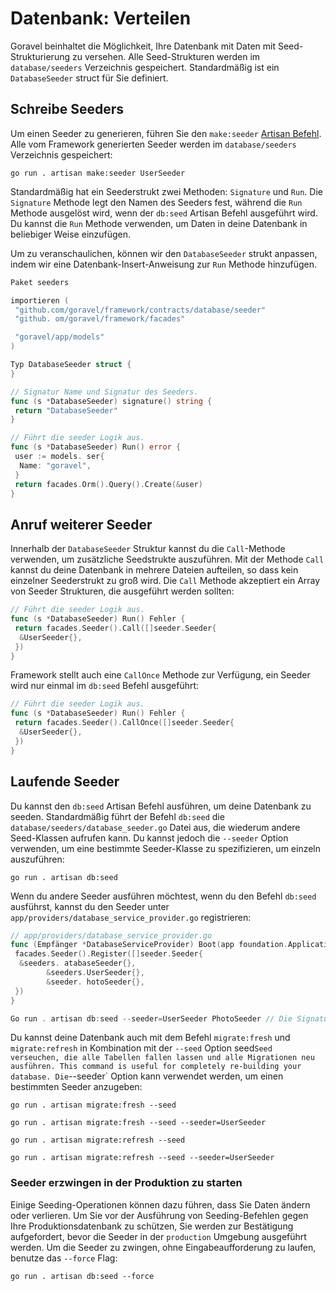 # Datenbank: Verteilen

Goravel beinhaltet die Möglichkeit, Ihre Datenbank mit Daten mit Seed-Strukturierung zu versehen. Alle Seed-Strukturen werden im
`database/seeders` Verzeichnis gespeichert. Standardmäßig ist ein `DatabaseSeeder` struct für Sie definiert.

## Schreibe Seeders

Um einen Seeder zu generieren, führen Sie den `make:seeder` [Artisan Befehl](../advanced/artisan). Alle vom Framework generierten Seeder
werden im `database/seeders` Verzeichnis gespeichert:

```shell
go run . artisan make:seeder UserSeeder
```

Standardmäßig hat ein Seederstrukt zwei Methoden: `Signature` und `Run`. Die `Signature` Methode legt den Namen des Seeders fest,
während die `Run` Methode ausgelöst wird, wenn der `db:seed` Artisan Befehl ausgeführt wird. Du kannst die `Run` Methode verwenden, um
Daten in deine Datenbank in beliebiger Weise einzufügen.

Um zu veranschaulichen, können wir den `DatabaseSeeder` strukt anpassen, indem wir eine Datenbank-Insert-Anweisung zur `Run` Methode hinzufügen.

```go
Paket seeders

importieren (
 "github.com/goravel/framework/contracts/database/seeder"
 "github. om/goravel/framework/facades"

 "goravel/app/models"
)

Typ DatabaseSeeder struct {
}

// Signatur Name und Signatur des Seeders.
func (s *DatabaseSeeder) signature() string {
 return "DatabaseSeeder"
}

// Führt die seeder Logik aus.
func (s *DatabaseSeeder) Run() error {
 user := models. ser{
  Name: "goravel",
 }
 return facades.Orm().Query().Create(&user)
}
```

## Anruf weiterer Seeder

Innerhalb der `DatabaseSeeder` Struktur kannst du die `Call`-Methode verwenden, um zusätzliche Seedstrukte auszuführen. Mit der Methode `Call`
kannst du deine Datenbank in mehrere Dateien aufteilen, so dass kein einzelner Seederstrukt zu
groß wird. Die `Call` Methode akzeptiert ein Array von Seeder Strukturen, die ausgeführt werden sollten:

```go
// Führt die seeder Logik aus.
func (s *DatabaseSeeder) Run() Fehler {
 return facades.Seeder().Call([]seeder.Seeder{
  &UserSeeder{},
 })
}
```

Framework stellt auch eine `CallOnce` Methode zur Verfügung, ein Seeder wird nur einmal im `db:seed` Befehl ausgeführt:

```go
// Führt die seeder Logik aus.
func (s *DatabaseSeeder) Run() Fehler {
 return facades.Seeder().CallOnce([]seeder.Seeder{
  &UserSeeder{},
 })
}
```

## Laufende Seeder

Du kannst den `db:seed` Artisan Befehl ausführen, um deine Datenbank zu seeden. Standardmäßig führt der Befehl `db:seed` die
`database/seeders/database_seeder.go` Datei aus, die wiederum andere Seed-Klassen aufrufen kann. Du kannst jedoch die
`--seeder` Option verwenden, um eine bestimmte Seeder-Klasse zu spezifizieren, um einzeln auszuführen:

```shell
go run . artisan db:seed
```

Wenn du andere Seeder ausführen möchtest, wenn du den Befehl `db:seed` ausführst, kannst du den Seeder unter
`app/providers/database_service_provider.go` registrieren:

```go
// app/providers/database_service_provider.go
func (Empfänger *DatabaseServiceProvider) Boot(app foundation.Application) {
 facades.Seeder().Register([]seeder.Seeder{
  &seeders. atabaseSeeder{},
        &seeders.UserSeeder{},
        &seeder. hotoSeeder{},
 })
}

Go run . artisan db:seed --seeder=UserSeeder PhotoSeeder // Die Signatur des Seeders
```

Du kannst deine Datenbank auch mit dem Befehl `migrate:fresh` und `migrate:refresh` in Kombination mit der `--seed`
Option seed`Seed verseuchen, die alle Tabellen fallen lassen und alle Migrationen neu ausführen. This command is useful for completely re-building
your database. Die`--seeder\` Option kann verwendet werden, um einen bestimmten Seeder anzugeben:

```shell
go run . artisan migrate:fresh --seed

go run . artisan migrate:fresh --seed --seeder=UserSeeder

go run . artisan migrate:refresh --seed

go run . artisan migrate:refresh --seed --seeder=UserSeeder
```

### Seeder erzwingen in der Produktion zu starten

Einige Seeding-Operationen können dazu führen, dass Sie Daten ändern oder verlieren. Um Sie vor der Ausführung von Seeding-Befehlen
gegen Ihre Produktionsdatenbank zu schützen, Sie werden zur Bestätigung aufgefordert, bevor die Seeder in der
`production` Umgebung ausgeführt werden. Um die Seeder zu zwingen, ohne Eingabeaufforderung zu laufen, benutze das `--force` Flag:

```shell
go run . artisan db:seed --force
```
